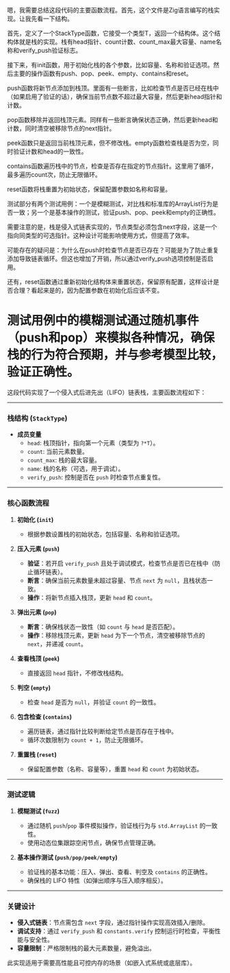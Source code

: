 嗯，我需要总结这段代码的主要函数流程。首先，这个文件是Zig语言编写的栈实现。让我先看一下结构。

首先，定义了一个StackType函数，它接受一个类型T，返回一个结构体。这个结构体就是栈的实现。栈有head指针、count计数、count_max最大容量、name名称和verify_push验证标志。

接下来，有init函数，用于初始化栈的各个参数，比如容量、名称和验证选项。然后主要的操作函数有push、pop、peek、empty、contains和reset。

push函数将新节点添加到栈顶。里面有一些断言，比如检查节点是否已经在栈中（如果启用了验证的话），确保当前节点数不超过最大容量，然后更新head指针和计数。

pop函数移除并返回栈顶元素。同样有一些断言确保状态正确，然后更新head和计数，同时清空被移除节点的next指针。

peek函数只是返回当前栈顶元素，但不修改栈。empty函数检查栈是否为空，同时验证计数和head的一致性。

contains函数遍历栈中的节点，检查是否存在指定的节点指针。这里用了循环，最多遍历count次，防止无限循环。

reset函数将栈重置为初始状态，保留配置参数如名称和容量。

测试部分有两个测试用例：一个是模糊测试，对比栈和标准库的ArrayList行为是否一致；另一个是基本操作的测试，验证push、pop、peek和empty的正确性。

需要注意的是，栈是侵入式链表实现的，节点类型必须包含next字段，这是一个指向同类型的可选指针。这种设计可能影响使用方式，但提高了效率。

可能存在的疑问是：为什么在push时检查节点是否已存在？可能是为了防止重复添加导致链表循环。但这也增加了开销，所以通过verify_push选项控制是否启用。

还有，reset函数通过重新初始化结构体来重置状态，保留原有配置，这样设计是否合理？看起来是的，因为配置参数在初始化后应该不变。

测试用例中的模糊测试通过随机事件（push和pop）来模拟各种情况，确保栈的行为符合预期，并与参考模型比较，验证正确性。
================================================
这段代码实现了一个侵入式后进先出（LIFO）链表栈，主要函数流程如下：

---

### **栈结构 (`StackType`)**  
- **成员变量**  
  - `head`: 栈顶指针，指向第一个元素（类型为 `?*T`）。  
  - `count`: 当前元素数量。  
  - `count_max`: 栈的最大容量。  
  - `name`: 栈的名称（可选，用于调试）。  
  - `verify_push`: 控制是否在 `push` 时检查节点重复性。  

---

### **核心函数流程**  
1. **初始化 (`init`)**  
   - 根据参数设置栈的初始状态，包括容量、名称和验证选项。  

2. **压入元素 (`push`)**  
   - **验证**：若开启 `verify_push` 且处于调试模式，检查节点是否已在栈中（防止循环链表）。  
   - **断言**：确保当前元素数量未超过容量、节点 `next` 为 `null`，且栈状态一致。  
   - **操作**：将新节点插入栈顶，更新 `head` 和 `count`。  

3. **弹出元素 (`pop`)**  
   - **断言**：确保栈状态一致性（如 `count` 与 `head` 是否匹配）。  
   - **操作**：移除栈顶元素，更新 `head` 为下一个节点，清空被移除节点的 `next`，并递减 `count`。  

4. **查看栈顶 (`peek`)**  
   - 直接返回 `head` 指针，不修改栈结构。  

5. **判空 (`empty`)**  
   - 检查 `head` 是否为 `null`，并验证 `count` 的一致性。  

6. **包含检查 (`contains`)**  
   - 遍历链表，通过指针比较判断给定节点是否存在于栈中。  
   - 循环次数限制为 `count + 1`，防止无限循环。  

7. **重置栈 (`reset`)**  
   - 保留配置参数（名称、容量等），重置 `head` 和 `count` 为初始状态。  

---

### **测试逻辑**  
1. **模糊测试 (`fuzz`)**  
   - 通过随机 `push`/`pop` 事件模拟操作，验证栈行为与 `std.ArrayList` 的一致性。  
   - 使用动态位集跟踪空闲节点，确保节点管理正确。  

2. **基本操作测试 (`push/pop/peek/empty`)**  
   - 验证栈的基本功能：压入、弹出、查看、判空及 `contains` 的正确性。  
   - 确保栈的 LIFO 特性（如弹出顺序与压入顺序相反）。  

---

### **关键设计**  
- **侵入式链表**：节点需包含 `next` 字段，通过指针操作实现高效插入/删除。  
- **调试支持**：通过 `verify_push` 和 `constants.verify` 控制运行时检查，平衡性能与安全性。  
- **容量限制**：严格限制栈的最大元素数量，避免溢出。  

此实现适用于需要高性能且可控内存的场景（如嵌入式系统或底层库）。